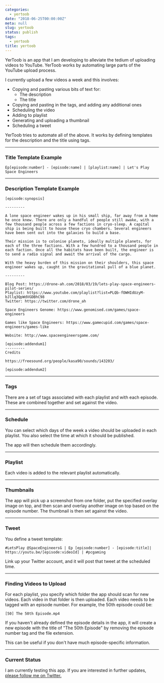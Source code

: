 ```yaml
---
categories:
  - yertoob
date: "2018-06-25T00:00:00Z"
meta: null
slug: yertoob
status: publish
tags:
  - yertoob
title: yertoob
---
```


YerToob is an app that I am developing to alleviate the tedium of uploading
videos to YouTube. YerToob works by automating large parts of the YouTube upload
process.

I currently upload a few videos a week and this involves:

- Copying and pasting various bits of text for:
  - The description
  - The title
- Copying and pasting in the tags, and adding any additional ones
- Scheduling the video
- Adding to playlist
- Generating and uploading a thumbnail
- Scheduling a tweet

YerToob tries to automate all of the above. It works by defining templates for
the description and the title using tags.

---

### Title Template Example

```
Ep[episode:number] - [episode:name] | [playlist:name] | Let's Play Space Engineers
```

---

### Description Template Example

```
[episode:synopsis]

---------

A lone space engineer wakes up in his small ship, far away from a home he once knew. There are only a handful of people still awake, with a few thousand people across a few factions in cryo-sleep. A capital ship is being built to house these cryo chambers. Several engineers have been sent out into the galaxies to build a base.

Their mission is to colonise planets, ideally multiple planets, for each of the three factions. With a few hundred to a thousand people in each faction. Once all the habitats have been built, the engineer is to send a radio signal and await the arrival of the cargo.

With the heavy burden of this mission on their shoulders, this space engineer wakes up, caught in the gravitational pull of a blue planet.

---------

Blog Post: https://drone-ah.com/2018/03/19/lets-play-space-engineers-pilot-series/
Playlist: https://www.youtube.com/playlist?list=PLQb-fOWHIdUzyM-bJllq3QpWdVGDBhC98
Twitter: https://twitter.com/drone_ah

Space Engineers Genome: https://www.genomised.com/games/space-engineers

Games like Space Engineers: https://www.gamecupid.com/games/space-engineers/games-like

Website: http://www.spaceengineersgame.com/

[episode:addendum1]
---------
Credits

https://freesound.org/people/kasa90/sounds/143203/

[episode:addendum2]
```

---

### Tags

There are a set of tags associated with each playlist and with each episode.
These are combined together and set against the video.

---

### Schedule

You can select which days of the week a video should be uploaded in each
playlist. You also select the time at which it should be published.

The app will then schedule them accordingly.

---

### Playlist

Each video is added to the relevant playlist automatically.

---

### Thumbnails

The app will pick up a screenshot from one folder, put the specified overlay
image on top, and then scan and overlay another image on top based on the
episode number. The thumbnail is then set against the video.

---

### Tweet

You define a tweet template:

```
#LetsPlay @SpaceEngineersG | Ep [episode:number] - [episode:title]|
https://youtu.be/[episode:videoId] | #pcgaming
```

Link up your Twitter account, and it will post that tweet at the scheduled time.

---

### Finding Videos to Upload

For each playlist, you specify which folder the app should scan for new videos.
Each video in that folder is then uploaded. Each video needs to be tagged with
an episode number. For example, the 50th episode could be:

```
[50] The 50th Episode.mp4
```

If you haven't already defined the episode details in the app, it will create a
new episode with the title of "The 50th Episode" by removing the episode number
tag and the file extension.

This can be useful if you don't have much episode-specific information.

---

### Current Status

I am currently testing this app. If you are interested in further updates,
[please follow me on Twitter.](https://twitter.com/drone_ah)
